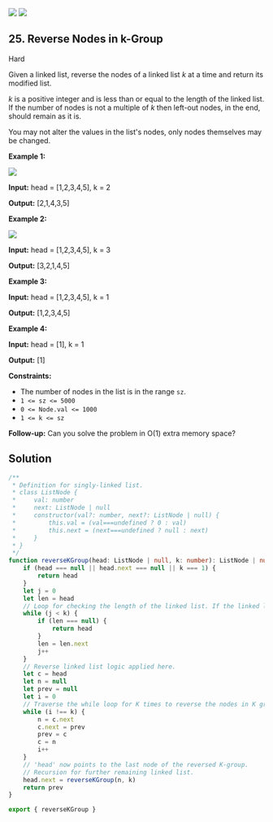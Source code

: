 [![](https://img.shields.io/github/stars/LeetCode-in-TypeScript/LeetCode-in-TypeScript?label=Stars&style=flat-square)](https://github.com/LeetCode-in-TypeScript/LeetCode-in-TypeScript)
[![](https://img.shields.io/github/forks/LeetCode-in-TypeScript/LeetCode-in-TypeScript?label=Fork%20me%20on%20GitHub%20&style=flat-square)](https://github.com/LeetCode-in-TypeScript/LeetCode-in-TypeScript/fork)

## 25\. Reverse Nodes in k-Group

Hard

Given a linked list, reverse the nodes of a linked list _k_ at a time and return its modified list.

_k_ is a positive integer and is less than or equal to the length of the linked list. If the number of nodes is not a multiple of _k_ then left-out nodes, in the end, should remain as it is.

You may not alter the values in the list's nodes, only nodes themselves may be changed.

**Example 1:**

![](https://assets.leetcode.com/uploads/2020/10/03/reverse_ex1.jpg)

**Input:** head = [1,2,3,4,5], k = 2

**Output:** [2,1,4,3,5] 

**Example 2:**

![](https://assets.leetcode.com/uploads/2020/10/03/reverse_ex2.jpg)

**Input:** head = [1,2,3,4,5], k = 3

**Output:** [3,2,1,4,5] 

**Example 3:**

**Input:** head = [1,2,3,4,5], k = 1

**Output:** [1,2,3,4,5] 

**Example 4:**

**Input:** head = [1], k = 1

**Output:** [1] 

**Constraints:**

*   The number of nodes in the list is in the range `sz`.
*   `1 <= sz <= 5000`
*   `0 <= Node.val <= 1000`
*   `1 <= k <= sz`

**Follow-up:** Can you solve the problem in O(1) extra memory space?

## Solution

```typescript
/**
 * Definition for singly-linked list.
 * class ListNode {
 *     val: number
 *     next: ListNode | null
 *     constructor(val?: number, next?: ListNode | null) {
 *         this.val = (val===undefined ? 0 : val)
 *         this.next = (next===undefined ? null : next)
 *     }
 * }
 */
function reverseKGroup(head: ListNode | null, k: number): ListNode | null {
    if (head === null || head.next === null || k === 1) {
        return head
    }
    let j = 0
    let len = head
    // Loop for checking the length of the linked list. If the linked list is less than k, then return as it is.
    while (j < k) {
        if (len === null) {
            return head
        }
        len = len.next
        j++
    }
    // Reverse linked list logic applied here.
    let c = head
    let n = null
    let prev = null
    let i = 0
    // Traverse the while loop for K times to reverse the nodes in K groups.
    while (i !== k) {
        n = c.next
        c.next = prev
        prev = c
        c = n
        i++
    }
    // 'head' now points to the last node of the reversed K-group.
    // Recursion for further remaining linked list.
    head.next = reverseKGroup(n, k)
    return prev
}

export { reverseKGroup }
```